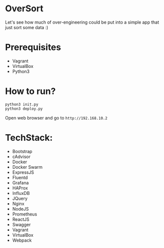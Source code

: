 # OverSort
Let's see how much of over-engineering could be put into a simple app that just sort some data :)

# Prerequisites
- Vagrant
- VirtualBox
- Python3

# How to run?
```
python3 init.py
python3 deploy.py
```

Open web browser and go to `http://192.168.10.2`

# TechStack:
- Bootstrap
- cAdvisor
- Docker
- Docker Swarm
- ExpressJS
- Fluentd
- Grafana
- HAProx
- InfluxDB
- JQuery
- Nginx
- NodeJS
- Prometheus
- ReactJS
- Swagger
- Vagrant
- VirtualBox
- Webpack
